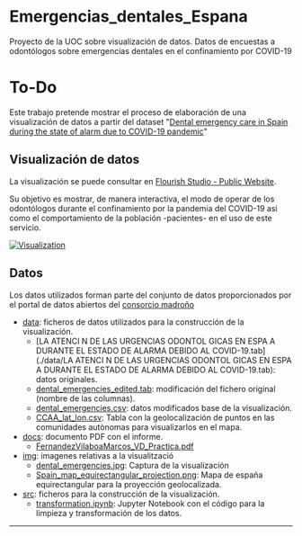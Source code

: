 # Emergencias_dentales_Espana
Proyecto de la UOC sobre visualización de datos. Datos de encuestas a odontólogos sobre emergencias dentales en el confinamiento por COVID-19


# To-Do
Este trabajo pretende mostrar el proceso de elaboración de una visualización de datos a partir del dataset "[Dental emergency care in Spain during the state of alarm due to COVID-19 pandemic](https://edatos.consorciomadrono.es/dataset.xhtml?persistentId=doi:10.21950/3STT2Q)" 

## Visualización de datos

La visualización se puede consultar en [Flourish Studio - Public Website](https://public.flourish.studio/visualisation/6356390/). 

Su objetivo es mostrar, de manera interactiva, el modo de operar de los odontólogos durante el confinamiento por la pandemia del COVID-19 asi como el comportamiento de la población -pacientes- en el uso de este servicio. 


[![Visualization](./img/dental_emergencies_Spain.png)](https://public.flourish.studio/visualisation/6356390/)

## Datos

Los datos utilizados forman parte del conjunto de datos proporcionados por el portal de datos abiertos del [consorcio madroño](http://www.consorciomadrono.es/investigam/)

- [data](./data): ficheros de datos utilizados para la construcción de la visualización.
  - [LA ATENCI N DE LAS URGENCIAS ODONTOL GICAS EN ESPA A DURANTE EL ESTADO DE ALARMA DEBIDO AL COVID-19.tab](./data/LA ATENCI N DE LAS URGENCIAS ODONTOL GICAS EN ESPA A DURANTE EL ESTADO DE ALARMA DEBIDO AL COVID-19.tab): datos originales.
  - [dental_emergencies_edited.tab](./data/dental_emergencies_edited.tab): modificación del fichero original (nombre de las columnas).
  - [dental_emergencies.csv](./data/dental_emergencies.csv): datos modificados base de la visualización.
  - [CCAA_lat_lon.csv](./data/CCAA_lat_lon.csv): Tabla con la geolocalización de puntos en las comunidades autònomas para visualizarlos en el mapa.
- [docs](./docs): documento PDF con el informe. 
  - [FernandezVilaboaMarcos_VD_Practica.pdf](./docs/FernandezVilaboaMarcos_VD_Practica.pdf)
- [img](./img): imagenes relativas a la visualització
  - [dental_emergencies.jpg](./img/dental_emergencies.jpg): Captura de la visualización
  - [Spain_map_equirectangular_projection.png](./img/Spain_map_equirectangular_projection.png): Mapa de españa equirectangular para la proyección geolocalizada.
- [src](./src): ficheros para la construcción de la visualización.
  - [transformation.ipynb](./src/transformation.ipynb): Jupyter Notebook con el código para la limpieza y transformación de los datos.

----
